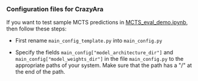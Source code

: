 ### Configuration files for CrazyAra

If you want to test sample MCTS predictions in [MCTS_eval_demo.ipynb](https://github.com/QueensGambit/CrazyAra/blob/master/DeepCrazyhouse/src/samples/MCTS_eval_demo.ipynb),
 then follow these steps:
 
*   First rename `main_config_template.py` into `main_config.py`

*   Specify the fields `main_config["model_architecture_dir"]` and `main_config["model_weights_dir"]` in the file
    `main_config.py` to the appropriate paths of your system. Make sure that the path has a "/" at the end of the path.
